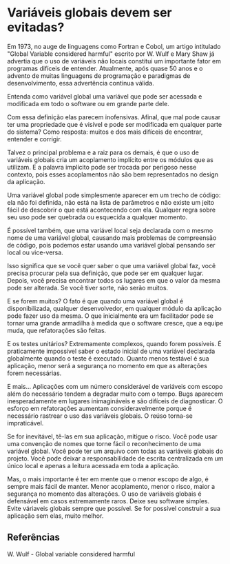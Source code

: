 
# Variáveis globais devem ser evitadas?

 Em 1973, no auge de linguagens como Fortran e Cobol, um artigo intitulado "Global Variable considered harmful" escrito por W. Wulf e Mary Shaw já advertia que o uso de variáveis não locais constitui um importante fator em programas difíceis de entender. Atualmente, após quase 50 anos e o advento de muitas linguagens de programação e paradigmas de desenvolvimento, essa advertência continua válida.

 Entenda como variável global uma variável que pode ser acessada e modificada em todo o software ou em grande parte dele. 
 
 Com essa definição elas parecem inofensivas. Afinal, que mal pode causar ter uma propriedade que é visível e pode ser modificada em qualquer parte do sistema? Como resposta: muitos e dos mais difíceis de encontrar, entender e corrigir.

 Talvez o principal problema e a raiz para os demais, é que o uso de variáveis globais cria um acoplamento implícito entre os módulos que as utilizam. E a palavra implícito pode ser trocada por perigoso nesse contexto, pois esses acoplamentos não são bem representados no design da aplicação.

 Uma variável global pode simplesmente aparecer em um trecho de código: ela não foi definida, não está na lista de parâmetros e não existe um jeito fácil de descobrir o que está acontecendo com ela. Qualquer regra sobre seu uso pode ser quebrada ou esquecida a qualquer momento.

É possível também, que uma variável local seja declarada com o mesmo nome de uma variável global, causando mais problemas de compreensão de código, pois podemos estar usando uma variável global pensando ser local ou vice-versa.

 Isso significa que se você quer saber o que uma variável global faz, você precisa procurar pela sua definição, que pode ser em qualquer lugar. Depois, você precisa encontrar todos os lugares em que o valor da mesma pode ser alterada. Se você tiver sorte, não serão muitos.

 E se forem muitos? O fato é que quando uma variável global é disponibilizada, qualquer desenvolvedor, em qualquer módulo da aplicação pode fazer uso da mesma. O que inicialmente era um facilitador pode se tornar uma grande armadilha à medida que o software cresce, que a equipe muda, que refatorações são feitas.
 
 E os testes unitários? Extremamente complexos, quando forem possíveis. É praticamente impossível saber o estado inicial de uma variável declarada globalmente quando o teste é executado. Quanto menos testável é sua aplicação, menor será a segurança no momento em que as alterações forem necessárias.

E mais... Aplicações com um número considerável de variáveis com escopo além do necessário tendem a degradar muito com o tempo. Bugs aparecem inesperadamente em lugares inimagináveis e são difíceis de diagnosticar. O esforço em refatorações aumentam consideravelmente porque é necessário rastrear o uso das variáveis globais. O reúso torna-se impraticável.

 Se for inevitável, tê-las em sua aplicação, mitigue o risco. Você pode usar uma convenção de nomes que torne fácil o reconhecimento de uma variável global. Você pode ter um arquivo com todas as variáveis globais do projeto. Você pode deixar a responsabilidade de escrita centralizada em um único local e apenas a leitura acessada em toda a aplicação. 

Mas, o mais importante é ter em mente que o menor escopo de algo, é sempre mais fácil de manter. Menor acoplamento, menor o risco, maior a segurança no momento das alterações. O uso de variáveis globais é defensável em casos extremamente raros. Deixe seu software simples. Evite váriaveis globais sempre que possível. Se for possível construir a sua aplicação sem elas, muito melhor.

## Referências

W. Wulf - Global variable considered harmful
